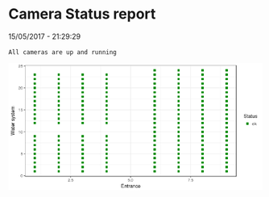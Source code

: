Camera Status report
================
15/05/2017 - 21:29:29

    All cameras are up and running

![](camreport_files/figure-markdown_github/unnamed-chunk-2-1.png)
